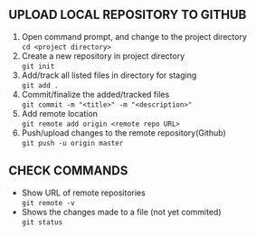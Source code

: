 ## UPLOAD LOCAL REPOSITORY TO GITHUB
1. Open command prompt, and change to the project directory<br/>
	```cd <project directory>```
2. Create a new repository in project directory<br/> 
	```git init```
3. Add/track all listed files in directory for staging<br/> 
	```git add .```
4. Commit/finalize the added/tracked files<br/>
	```git commit -m "<title>" -m "<description>"```
5. Add remote location<br/>
	```git remote add origin <remote repo URL>```
6. Push/upload changes to the remote repository(Github)<br/>
	```git push -u origin master```

## CHECK COMMANDS
* Show URL of remote repositories<br/>
	```git remote -v```
* Shows the changes made to a file (not yet commited)<br/>
	```git status```
